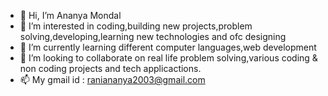 - 👋 Hi, I’m Ananya Mondal
- 👀 I’m interested in coding,building new projects,problem solving,developing,learning new technologies and ofc designing
- 🌱 I’m currently learning different computer languages,web development
- 💞️ I’m looking to collaborate on real life problem solving,various coding & non coding projects and tech applicactions.
- 📫 My gmail id : raniananya2003@gmail.com

<!---
Lily-Ananya/Lily-Ananya is a ✨ special ✨ repository because its `README.md` (this file) appears on your GitHub profile.
You can click the Preview link to take a look at your changes.
--->
